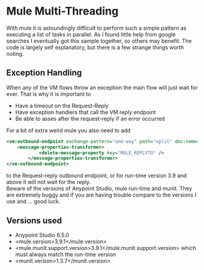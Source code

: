 Mule Multi-Threading
===
With mule it is astoundingly difficult to perform such a simple pattern as executing a list of tasks in parallel. As I found little help from google searches I eventually got this sample together, so others may benefit.
The code is largely self explanatory, but there is a few strange things worth noting.
## Exception Handling
When any of the VM flows throw an exception the main flow will just wait for ever. That is why it is important to 
 - Have a timeout on the Request-Reply
 - Have exception handlers that call the VM reply endpoint
 - Be able to asses after the request-reply if an error occurred
 
For a bit of extra weird mule you also need to add 
```xml
<vm:outbound-endpoint exchange-pattern="one-way" path="split" doc:name="VM">
 	<message-properties-transformer>
        	<delete-message-property key="MULE_REPLYTO" />
        </message-properties-transformer>
</vm:outbound-endpoint>
```
to the Request-reply outbound endpoint, or for run-time version 3.9 and above it will not wait for the reply.  
Beware of the versions of Anypoint Studio, mule run-time and munit. They are extremely buggy and if you are having trouble compare to the versions I use and ... good luck.
## Versions used
 - Anypoint Studio 6.5.0
 - 	<mule.version>3.9.1</mule.version>
 - <mule.munit.support.version>3.9.1</mule.munit.support.version> which must always match the run-time version
 - <munit.version>1.3.7</munit.version>
	

